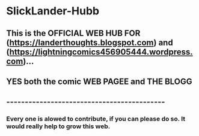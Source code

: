 # SlickLander-Hubb 

## This is the OFFICIAL WEB HUB FOR (https://landerthoughts.blogspot.com) and (https://lightningcomics456905444.wordpress.com)...

## YES both the comic WEB PAGEE and THE BLOGG

## -------------------------------------------

### Every one is alowed to contribute, if you can please do so. It would really help to grow this web.

